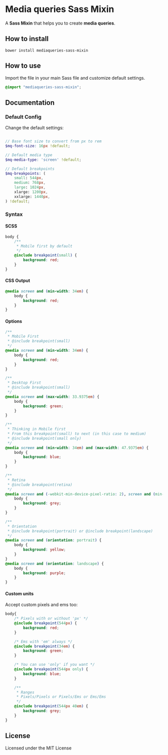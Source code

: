 # Media queries Sass Mixin

A **Sass Mixin** that helps you to create **media queries**.

## How to install

```
bower install mediaqueries-sass-mixin
```

## How to use

Import the file in your main Sass file and customize default settings.

```scss
@import "mediaqueries-sass-mixin";
```

## Documentation

### Default Config

Change the default settings:

```scss

// Base font size to convert from px to rem
$mq-font-size: 16px !default;

// Default media type
$mq-media-type: 'screen' !default;

// Default breakpoints
$mq-breakpoints: (
    small: 544px,
    medium: 768px,
    large: 1024px,
    xlarge: 1200px,
    xxlarge: 1440px,
) !default;
```

### Syntax

#### SCSS

```scss
body {
    /**
     * Mobile first by default
     */
    @include breakpoint(small) {
        background: red;
    }
}
```

#### CSS Output

```css
@media screen and (min-width: 34em) {
    body {
        background: red;
    }
}
```

#### Options

```css
/**
 * Mobile First
 * @include breakpoint(small)
 */
@media screen and (min-width: 34em) {
    body {
        background: red;
    }
}

/**
 * Desktop First
 * @include breakpoint(small)
 */
@media screen and (max-width: 33.9375em) {
    body {
        background: green;
    }
}

/**
 * Thinking in Mobile first
 * From this breakpoint(small) to next (in this case to medium)
 * @include breakpoint(small only)
 */
@media screen and (min-width: 34em) and (max-width: 47.9375em) {
    body {
        background: blue;
    }
}

/**
 * Retina
 * @include breakpoint(retina)
 */
@media screen and (-webkit-min-device-pixel-ratio: 2), screen and (min-resolution: 192dpi) {
    body {
        background: grey;
    }
}

/**
 * Orientation
 * @include breakpoint(portrait) or @include breakpoint(landscape)
 */
@media screen and (orientation: portrait) {
    body {
        background: yellow;
    }
}
@media screen and (orientation: landscape) {
    body {
        background: purple;
    }
}
```

#### Custom units

Accept custom pixels and ems too:

```scss
body{
    /* Pixels with or without 'px' */
    @include breakpoint(544px) {
        background: red;
    }

    /* Ems with 'em' always */
    @include breakpoint(34em) {
        background: green;
    }

    /* You can use 'only' if you want */
    @include breakpoint(544px only) {
        background: blue;
    }

    /**
     * Ranges
     * Pixels/Pixels or Pixels/Ems or Ems/Ems
     */
    @include breakpoint(544px 40em) {
        background: grey;
    }
}
```

## License

Licensed under the MIT License

